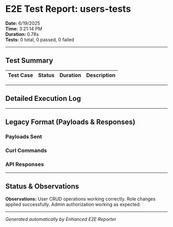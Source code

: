 # E2E Test Report: users-tests

**Date:** 6/19/2025  
**Time:** 3:21:14 PM  
**Duration:** 0.78s  
**Tests:** 0 total, 0 passed, 0 failed  

---

## Test Summary

| Test Case | Status | Duration | Description |
|-----------|--------|----------|-------------|


---

## Detailed Execution Log



---

## Legacy Format (Payloads & Responses)

### Payloads Sent


### Curl Commands


### API Responses


---

## Status & Observations



**Observations:**
User CRUD operations working correctly. Role changes applied successfully. Admin authorization working as expected.

---
*Generated automatically by Enhanced E2E Reporter*
